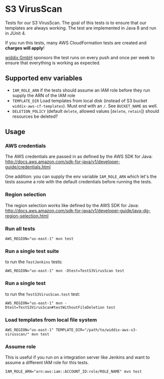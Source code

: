 # S3 VirusScan

Tests for our S3 VirusScan. The goal of this tests is to ensure that our templates are always working. The test are implemented in Java 8 and run in JUnit 4.

If you run this tests, many AWS CloudFormation tests are created and **charges will apply**!

[widdix GmbH](https://widdix.net) sponsors the test runs on every push and once per week to ensure that everything is working as expected.

## Supported env variables

* `IAM_ROLE_ARN` if the tests should assume an IAM role before they run supply the ARN of the IAM role
* `TEMPLATE_DIR` Load templates from local disk (instead of S3 bucket `widdix-aws-cf-templates`). Must end with an `/`. See `BUCKET_NAME` as well.
* `DELETION_POLICY` (default `delete`, allowed values [`delete`, `retain`]) should resources be deleted?

## Usage

### AWS credentials

The AWS credentials are passed in as defined by the AWS SDK for Java: http://docs.aws.amazon.com/sdk-for-java/v1/developer-guide/credentials.html

One addition: you can supply the env variable `IAM_ROLE_ARN` which let's the tests assume a role with the default credentials before running the tests.

### Region selection

The region selection works like defined by the AWS SDK for Java: http://docs.aws.amazon.com/sdk-for-java/v1/developer-guide/java-dg-region-selection.html

### Run all tests

```
AWS_REGION="us-east-1" mvn test
```

### Run a single test suite

to run the `TestJenkins` tests:

```
AWS_REGION="us-east-1" mvn -Dtest=TestS3VirusScan test
```

### Run a single test

to run the `TestS3VirusScan.test` test:

```
AWS_REGION="us-east-1" mvn -Dtest=TestS3VirusScan#testWithoutFileDeletion test
```

### Load templates from local file system

```
AWS_REGION="us-east-1" TEMPLATE_DIR="/path/to/widdix-aws-s3-virusscan/" mvn test
```

### Assume role

This is useful if you run on a integration server like Jenkins and want to assume a different IAM role for this tests.

```
IAM_ROLE_ARN="arn:aws:iam::ACCOUNT_ID:role/ROLE_NAME" mvn test
```
